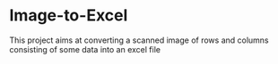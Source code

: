 # Image-to-Excel
This project aims at converting a scanned image of rows and columns consisting of some data into an excel file
